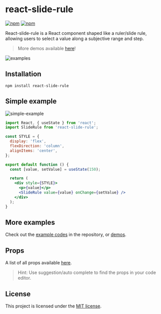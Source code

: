 # react-slide-rule

[![npm](https://img.shields.io/npm/v/react-slide-rule.svg)](https://www.npmjs.com/package/react-slide-rule)
[![npm](https://img.shields.io/npm/l/react-slide-rule.svg)](https://www.npmjs.com/package/react-slide-rule)

React-slide-rule is a React component shaped like a ruler/slide rule, allowing users to select a value along a subjective range and step.

> More demos available [here](https://loput12ouj35.github.io/React-slide-rule/)!

![examples](https://github.com/loput12ouj35/React-slide-rule/raw/main/docs/examples.gif)

## Installation

```shell
npm install react-slide-rule
```

## Simple example

![simple-example](https://github.com/loput12ouj35/React-slide-rule/raw/main/docs/simple-example.gif)

```jsx
import React, { useState } from 'react';
import SlideRule from 'react-slide-rule';

const STYLE = {
  display: 'flex',
  flexDirection: 'column',
  alignItems: 'center',
};

export default function () {
  const [value, setValue] = useState(150);

  return (
    <div style={STYLE}>
      <p>{value}</p>
      <SlideRule value={value} onChange={setValue} />
    </div>
  );
}
```

## More examples

Check out the [example codes](https://github.com/loput12ouj35/React-slide-rule/tree/main/example-demo-app/src/Examples) in the repository, or [demos](https://loput12ouj35.github.io/React-slide-rule/).

## Props

A list of all props available [here](https://github.com/loput12ouj35/React-slide-rule/tree/main/docs/props.md).

> Hint: Use suggestion/auto complete to find the props in your code editor.

## License

This project is licensed under the [MIT license](https://github.com/loput12ouj35/React-slide-rule/blob/main/LICENSE).
